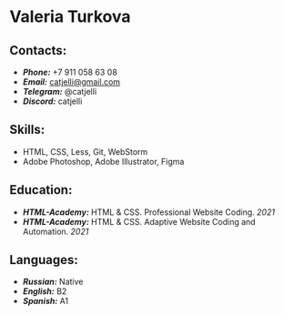 # Valeria Turkova
## Contacts:
* ***Phone:*** +7 911 058 63 08
* ***Email:*** catjelli@gmail.com
* ***Telegram:*** @catjelli
* ***Discord:*** catjelli
## Skills:
* HTML, CSS, Less, Git, WebStorm
* Adobe Photoshop, Adobe Illustrator, Figma
## Education:
* ***HTML-Academy:*** HTML & CSS. Professional Website Coding. *2021*
* ***HTML-Academy:*** HTML & CSS. Adaptive Website Coding and Automation. *2021*
## Languages:
* ***Russian:*** Native
* ***English:*** B2
* ***Spanish:*** A1

